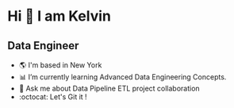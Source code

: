 # Hi 👋 I am Kelvin

## Data Engineer

- :earth_americas: I'm based in New York
- :bar_chart: I’m currently learning Advanced Data Engineering Concepts.
- 💬 Ask me about Data Pipeline ETL project collaboration
- :octocat: Let's Git it !

